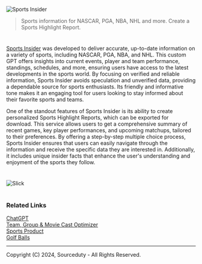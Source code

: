 ![Sports Insider](https://github.com/user-attachments/assets/5e689d9e-46ef-4103-b742-a0b8cbdfab0c)

> Sports information for NASCAR, PGA, NBA, NHL and more. Create a Sports Highlight Report.

#

[Sports Insider](https://chatgpt.com/g/g-P8hiAgtaA-sports-insider) was developed to deliver accurate, up-to-date information on a variety of sports, including NASCAR, PGA, NBA, and NHL. This custom GPT offers insights into current events, player and team performance, standings, schedules, and more, ensuring users have access to the latest developments in the sports world. By focusing on verified and reliable information, Sports Insider avoids speculation and unverified data, providing a dependable source for sports enthusiasts. Its friendly and informative tone makes it an engaging tool for users looking to stay informed about their favorite sports and teams.

One of the standout features of Sports Insider is its ability to create personalized Sports Highlight Reports, which can be exported for download. This service allows users to get a comprehensive summary of recent games, key player performances, and upcoming matchups, tailored to their preferences. By offering a step-by-step multiple choice process, Sports Insider ensures that users can easily navigate through the information and receive the specific data they are interested in. Additionally, it includes unique insider facts that enhance the user's understanding and enjoyment of the sports they follow.

#

![Slick](https://github.com/user-attachments/assets/97bed4cc-0aa7-44cd-aee6-16836b2123cc)

#
### Related Links

[ChatGPT](https://github.com/sourceduty/ChatGPT)
<br>
[Team, Group & Movie Cast Optimizer](https://chat.openai.com/g/g-BuHUYVEIK-team-group-movie-cast-optimizer)
<br>
[Sports Product](https://github.com/sourceduty/Sports_Product)
<br>
[Golf Balls](https://github.com/sourceduty/Golf_Balls)

***
Copyright (C) 2024, Sourceduty - All Rights Reserved.
